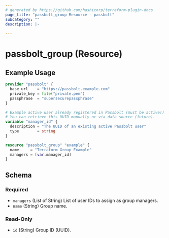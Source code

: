 ```yaml
---
# generated by https://github.com/hashicorp/terraform-plugin-docs
page_title: "passbolt_group Resource - passbolt"
subcategory: ""
description: |-
  
---
```


# passbolt_group (Resource)



## Example Usage

```terraform
provider "passbolt" {
  base_url    = "https://passbolt.example.com"
  private_key = file("private.pem")
  passphrase  = "supersecurepassphrase"
}

# Example active user already registered in Passbolt (must be active!)
# You can retrieve this UUID manually or via data source (future).
variable "manager_id" {
  description = "The UUID of an existing active Passbolt user"
  type        = string
}

resource "passbolt_group" "example" {
  name     = "Terraform Group Example"
  managers = [var.manager_id]
}
```

<!-- schema generated by tfplugindocs -->
## Schema

### Required

- `managers` (List of String) List of user IDs to assign as group managers.
- `name` (String) Group name.

### Read-Only

- `id` (String) Group ID (UUID).
